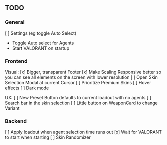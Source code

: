 ## TODO

### General

[ ] Settings (eg toggle Auto Select)
- Toggle Auto select for Agents
- Start VALORANT on startup

### Frontend

Visual:
[x] Bigger, transparent Footer
[x] Make Scaling Responsive better so you can see all elements on the screen with lower resolution
[ ] Open Skin Selection Modal at current Cursor
[ ] Prioritize Premium Skins
[ ] Hover effects
[ ] Dark mode

UX:
[ ] New Preset Button defaults to current loadout with no agents
[ ] Search bar in the skin selection
[ ] Little button on WeaponCard to change Variant

### Backend

[ ] Apply loadout when agent selection time runs out
[x] Wait for VALORANT to start when starting 
[ ] Skin Randomizer
